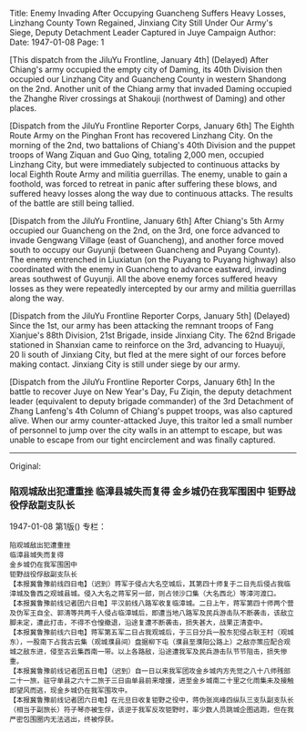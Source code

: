 Title: Enemy Invading After Occupying Guancheng Suffers Heavy Losses, Linzhang County Town Regained, Jinxiang City Still Under Our Army's Siege, Deputy Detachment Leader Captured in Juye Campaign
Author:
Date: 1947-01-08
Page: 1

[This dispatch from the JiluYu Frontline, January 4th] (Delayed) After Chiang's army occupied the empty city of Daming, its 40th Division then occupied our Linzhang City and Guancheng County in western Shandong on the 2nd. Another unit of the Chiang army that invaded Daming occupied the Zhanghe River crossings at Shakouji (northwest of Daming) and other places.

[Dispatch from the JiluYu Frontline Reporter Corps, January 6th] The Eighth Route Army on the Pinghan Front has recovered Linzhang City. On the morning of the 2nd, two battalions of Chiang's 40th Division and the puppet troops of Wang Ziquan and Guo Qing, totaling 2,000 men, occupied Linzhang City, but were immediately subjected to continuous attacks by local Eighth Route Army and militia guerrillas. The enemy, unable to gain a foothold, was forced to retreat in panic after suffering these blows, and suffered heavy losses along the way due to continuous attacks. The results of the battle are still being tallied.

[Dispatch from the JiluYu Frontline, January 6th] After Chiang's 5th Army occupied our Guancheng on the 2nd, on the 3rd, one force advanced to invade Gengwang Village (east of Guancheng), and another force moved south to occupy our Guyunji (between Guancheng and Puyang County). The enemy entrenched in Liuxiatun (on the Puyang to Puyang highway) also coordinated with the enemy in Guancheng to advance eastward, invading areas southwest of Guyunji. All the above enemy forces suffered heavy losses as they were repeatedly intercepted by our army and militia guerrillas along the way.

[Dispatch from the JiluYu Frontline Reporter Corps, January 5th] (Delayed) Since the 1st, our army has been attacking the remnant troops of Fang Xianjue's 88th Division, 21st Brigade, inside Jinxiang City. The 62nd Brigade stationed in Shanxian came to reinforce on the 3rd, advancing to Huayuji, 20 li south of Jinxiang City, but fled at the mere sight of our forces before making contact. Jinxiang City is still under siege by our army.

[Dispatch from the JiluYu Frontline Reporter Corps, January 6th] In the battle to recover Juye on New Year's Day, Fu Ziqin, the deputy detachment leader (equivalent to deputy brigade commander) of the 3rd Detachment of Zhang Lanfeng's 4th Column of Chiang's puppet troops, was also captured alive. When our army counter-attacked Juye, this traitor led a small number of personnel to jump over the city walls in an attempt to escape, but was unable to escape from our tight encirclement and was finally captured.



<hr /> 

Original: 


### 陷观城敌出犯遭重挫  临漳县城失而复得  金乡城仍在我军围困中  钜野战役俘敌副支队长

1947-01-08
第1版()
专栏：

    陷观城敌出犯遭重挫
    临漳县城失而复得
    金乡城仍在我军围困中
    钜野战役俘敌副支队长
    【本报冀鲁豫前线四日电】（迟到）蒋军于侵占大名空城后，其第四十师复于二日先后侵占我临漳城及鲁西之观城县城。侵入大名之蒋军另一部，则占领沙口集（大名西北）等漳河渡口。
    【本报冀鲁豫前线记者团六日电】平汉前线八路军收复临漳城。二日上午，蒋军第四十师两个营及伪军王自全、郭清等共两千人侵占临漳城后，即遭当地八路军及民兵游击队不断袭击，该敌立脚未定，遭此打击，不得不仓惶撤退，沿途复遭不断袭击，损失甚大，战果正清查中。
    【本报冀鲁豫前线六日电】蒋军第五军二日占我观城后，于三日分兵一股东犯侵占耿王村（观城东），一股南下占我古云集（观城濮县间）盘据柳下屯（濮县至濮阳公路上）之敌亦策应配合观城之敌东进，侵至古云集西南一带。以上各路敌，沿途遭我军及民兵游击队节节阻击，损失惨重。
    【本报冀鲁豫前线记者团五日电】（迟到）自一日以来我军团攻金乡城内方先觉之八十八师残部二十一旅，驻守单县之六十二旅于三日由单县前来增援，进至金乡城南二十里之化雨集未及接触即望风而逃，现金乡城仍在我军围攻中。
    【本报冀鲁豫前线记者团六日电】在元旦日收复钜野之役中，蒋伪张岚峰四纵队三支队副支队长（相当于副旅长）符子琴亦被生俘，该逆于我军反攻钜野时，率少数人员跳城企图逃跑，但在我严密包围圈内无法逃出，终被俘获。
